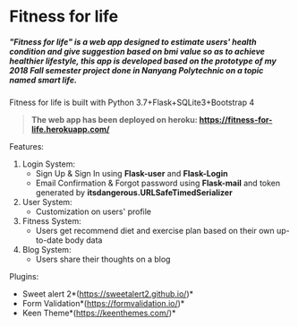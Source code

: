 # Fitness for life
##### "Fitness for life" is a web app designed to estimate users' health condition and give suggestion based on bmi value so as to achieve healthier lifestyle, this app is developed based on the prototype of my 2018 Fall semester project done in Nanyang Polytechnic on a topic named smart life.

Fitness for life is built with Python 3.7+Flask+SQLite3+Bootstrap 4

> **The web app has been deployed on heroku: https://fitness-for-life.herokuapp.com/**

Features:
1. Login System:
	- Sign Up & Sign In using **Flask-user** and **Flask-Login**
	- Email Confirmation & Forgot password using **Flask-mail** and token generated by **itsdangerous.URLSafeTimedSerializer**
1. User System:
	- Customization on users' profile
1. Fitness System:
	- Users get recommend diet and exercise plan based on their own up-to-date body data
1. Blog System:
	- Users share their thoughts on a blog

Plugins:
- Sweet alert 2*(https://sweetalert2.github.io/)*
- Form Validation*(https://formvalidation.io/)*
- Keen Theme*(https://keenthemes.com/)*
